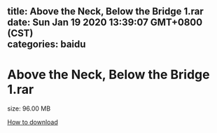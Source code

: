 
title: Above the Neck, Below the Bridge 1.rar
date: Sun Jan 19 2020 13:39:07 GMT+0800 (CST)    
categories: baidu
---

# Above the Neck, Below the Bridge 1.rar
size: 96.00 MB
 
 

[How to download](https://bpcam.bemobtrk.com/go/2ceec3aa-1ca2-46d6-b9ff-aaa5c184517c?jno=1828)